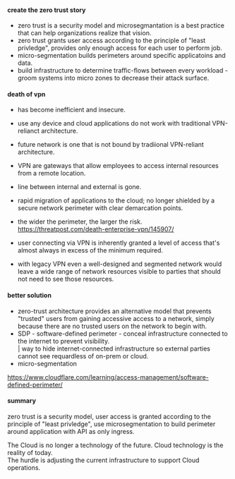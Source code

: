 #### create the zero trust story  
* zero trust is a security model and microsegmantation is a best practice that can help organizations realize that vision.  
* zero trust grants user access according to the principle of "least privledge", provides only enough access for each user to perform job.  
* micro-segmentation builds perimeters around specific applicatoins and data.
* build infrastructure to determine traffic-flows between every workload - groom systems into micro zones to decrease their attack surface.  

#### death of vpn  
* has become inefficient and insecure.  
* use any device and cloud applications do not work with traditional VPN-relianct architecture.  
* future network is one that is not bound by tradiional VPN-reliant architecture.  
* VPN are gateways that allow employees to access internal resources from a remote location.  
* line between internal and external is gone.  
* rapid migration of applications to the cloud;  no longer shielded by a secure network perimeter with clear demarcation points.  

*  the wider the perimeter, the larger the risk.  
https://threatpost.com/death-enterprise-vpn/145907/  

* user connecting via VPN is inherently granted a level of access that's almost always in excess of the minimum required.  
* with legacy VPN even a well-designed and segmented network would leave a wide range of network resources visible to parties that should not need to see those resources.  

#### better solution  
* zero-trust architecture provides an alternative model that prevents "trusted" users from gaining accessive access to a network, simply because there are no trusted users on the network to begin with.  
* SDP - software-defined perimeter  - conceal infrastructure connected to the internet to prevent visibility.  
| way to hide internet-connected infrastructure so external parties cannot see requardless of on-prem or cloud.  
* micro-segmentation  

https://www.cloudflare.com/learning/access-management/software-defined-perimeter/  

#### summary  
zero trust is a security model, user access is granted according to the principle of "least privledge", use microsegmentation to build perimeter around application with API as only ingress.  

The Cloud is no longer a technology of the future.  Cloud technology is the reality of today.  
The hurdle is adjusting the current infrastructure to support Cloud operations.  


